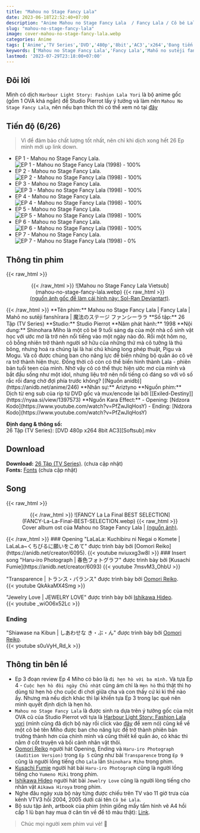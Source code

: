 ```yaml
---
title: "Mahou no Stage Fancy Lala"
date: 2023-06-18T22:52:40+07:00
description: "Anime Mahou no Stage Fancy Lala  / Fancy Lala / Cô bé Lala DVD Vietsub"
slug: "mahou-no-stage-fancy-lala"
image: cover-mahou-no-stage-fancy-lala.webp
categories: Anime
tags: ['Anime','TV Series','DVD','480p','8bit','AC3','x264','Đang tiến hành']
keywords: ['Mahou no Stage Fancy Lala','Fancy Lala','Mahō no sutēji fanshīrara','魔法のステージ ファンシーララ','anime','anime vietsub','vietsub','anime fansub','fansub','Ariztyn-Fansub','Ariztyn Fansub','Ariztyn','Ariztyno']
lastmod: '2023-07-29T23:18:00+07:00'
---
```

## Đôi lời  
Mình có dịch `Harbour Light Story: Fashion Lala Yori` là bộ anime gốc (gồm 1 OVA khá ngắn) để Studio Pierrot lấy ý tưởng và làm nên `Mahou No Stage Fancy Lala`, nên nếu bạn thích thì có thể xem nó tại [đây](https://ariztynfansub.github.io/p/harbour-light-story-fashion-lala-yori/) 
## Tiến độ (6/26)  
> Vì để đảm bảo chất lượng tốt nhất, nên chỉ khi dịch xong hết 26 Ep mình mới up link down.
- EP 1 - Mahou no Stage Fancy Lala. ![EP 1 - Mahou no Stage Fancy Lala (1998) - 100%](https://progress-bar.dev/100?title=hoàn-thành)  
- EP 2 - Mahou no Stage Fancy Lala. ![EP 2 - Mahou no Stage Fancy Lala (1998) - 100%](https://progress-bar.dev/100?title=hoàn-thành)
- EP 3 - Mahou no Stage Fancy Lala. ![EP 3 - Mahou no Stage Fancy Lala (1998) - 100%](https://progress-bar.dev/100?title=hoàn-thành) 
- EP 4 - Mahou no Stage Fancy Lala. ![EP 4 - Mahou no Stage Fancy Lala (1998) - 100%](https://progress-bar.dev/100?title=hoàn-thành)
- EP 5 - Mahou no Stage Fancy Lala. ![EP 5 - Mahou no Stage Fancy Lala (1998) - 100%](https://progress-bar.dev/100?title=hoàn-thành)
- EP 6 - Mahou no Stage Fancy Lala. ![EP 6 - Mahou no Stage Fancy Lala (1998) - 100%](https://progress-bar.dev/100?title=hoàn-thành)
- EP 7 - Mahou no Stage Fancy Lala. ![EP 7 - Mahou no Stage Fancy Lala (1998) - 0%](https://progress-bar.dev/0?title=tiến-độ)   
## Thông tin phim   
{{< raw_html >}}  
<figure align="center">{{< /raw_html >}}
![Mahou no Stage Fancy Lala Vietsub](mahou-no-stage-fancy-lala.webp)
{{< raw_html >}}  
<figcaption><a class="link" href="https://www.deviantart.com/sol-ran/art/Mahou-no-stage-Fancy-Lala-790046825" target="_blank" rel="noopener">(nguồn ảnh gốc để làm cái hình này: Sol-Ran Deviantart)</a>.</figcaption>
</figure>{{< /raw_html >}}
**Tên phim:** Mahou no Stage Fancy Lala | Fancy Lala | Mahō no sutēji fanshīrara | 魔法のステージ ファンシーララ   
**Số tập:** 26 Tập (TV Series)  
**Studio:** Studio Pierrot   
**Năm phát hành:** 1998   
**Nội dung:** Shinohara Miho là một cô bé 9 tuổi sáng dạ của một nhà cổ sinh vật học với ước mơ là trở nên nổi tiếng vào một ngày nào đó. Rồi một hôm nọ, cô bỗng nhiên trở thành người sở hữu của những thứ mà cô tưởng là thú bông, nhưng hoá ra chúng lại là hai chú khủng long phép thuật, Pigu và Mogu. Và cô được chúng ban cho năng lực để biến những bộ quần áo cô vẽ ra trở thành hiện thực. Đồng thời cô còn có thể biến hình thành Lala - phiên bản tuổi teen của mình. Nhờ vậy cô có thể thực hiện ước mơ của mình và bắt đầu sống như một idol, nhưng liệu trở nên nổi tiếng có đáng so với vô số rắc rối đang chờ đợi phía trước không? [(Nguồn anidb)](https://anidb.net/anime/246)  
**Nhân sự:** Ariztyno   
**Nguồn phim:** Dịch từ eng sub của rip từ DVD gốc và mux/encode lại bởi [[Exiled-Destiny]](https://nyaa.si/view/1397573)     
**Nguồn Kara Effect:**  
- Opening: [Ndzora Kodo](https://www.youtube.com/watch?v=PfZwJlqHosY)   
- Ending: [Ndzora Kodo](https://www.youtube.com/watch?v=PfZwJlqHosY)

**Định dạng & thông số:**      
26 Tập (TV Series): [DVD 480p x264 8bit AC3][Softsub].mkv  
## Download  
**Download:** [26 Tập (TV Series)](https://terabox.com/s/1NGPsyLJ1mKTV4DnC46tfQw). (chưa cập nhật)  
**Fonts:** [Fonts](https://github.com/Ariztynfansub/Fonts-Mahou-no-Stage-Fancy-Lala/archive/refs/heads/main.zip) (chưa cập nhật)  
## Song
{{< raw_html >}}  
<figure align="center">{{< /raw_html >}}
![FANCY La La Final BEST SELECTION](FANCY-La-La-Final-BEST-SELECTION.webp)  
{{< raw_html >}}  
<figcaption>Cover album ost của Mahou no Stage Fancy Lala | <a class="link" href="https://vgmdb.net/album/52619" target="_blank" rel="noopener">(nguồn ảnh)</a>.</figcaption>
</figure>{{< /raw_html >}}
### Opening
"LaLaLa: Kuchibiru ni Negai o Komete | LaLaLa~くちびるに願いをこめて" được trình bày bởi [Oomori Reiko](https://anidb.net/creator/6095).  
{{< youtube nviuxxg3w8I >}}  
### Insert song  
"Haru-iro Photograph | 春色フォトグラフ" được trình bày bởi [Kusachi Fumie](https://anidb.net/creator/6093)  
{{< youtube 7msvM3_OhbU >}}  

"Transparence | トランス・パランス" được trình bày bởi [Oomori Reiko](https://anidb.net/creator/6095).  
{{< youtube QkAkaMX4Smg >}} 

"Jewelry Love | JEWELRY LOVE" được trình bày bởi [Ishikawa Hideo](https://anidb.net/creator/258).  
{{< youtube _wiO06x52Lc >}}  
### Ending  
"Shiawase na Kibun | しあわせな き・ぶ・ん" được trình bày bởi [Oomori Reiko](https://anidb.net/creator/6095).  
{{< youtube s0uVyH_Rd_k >}}  
## Thông tin bên lề  
- Ep 3 đoạn review Ep 4 Miho có bảo là `đi hẹn hò với ba mình.` Và tựa 	Ep 4 - `Cuộc hẹn hò đôi ngày Chủ nhật` cũng ám chỉ là `Hẹn hò` thú thật thì họ dùng từ hẹn hò cho cuộc đi chơi giữa cha và con thấy cứ kì kì thế nào ấy. Nhưng mà nếu dịch khác thì lại khiến tựa Ep 3 trong lạc quẻ nên mình quyết định dịch là hẹn hò.
- `Mahou no Stage Fancy Lala` là được sinh ra dựa trên ý tưởng gốc của một OVA cũ của Studio Pierrot với tựa là [Harbour Light Story: Fashion Lala yori](https://anidb.net/anime/3530) (mình cũng đã dịch bộ này rồi click vào [đây](https://ariztynfansub.github.io/p/harbour-light-story-fashion-lala-yori/) để xem nó) cũng kể về một cô bé tên Miho được ban cho năng lực để trở thành phiên bản trưởng thành hơn của chính mình và cũng thiết kế quần áo, có khác thì nằm ở cốt truyện và bối cảnh nhân vật thôi.
- [Oomori Reiko](https://anidb.net/creator/6095) người hát Opening, Ending và `Haru-iro Photograph (Audition Version)` trong `Ep 5` cũng như bài `Transparence` trong `Ep 9` cũng là người lồng tiếng cho `Lala` lẫn `Shinohara Miho` trong phim. 
- [Kusachi Fumie](https://anidb.net/creator/6093) người hát bài `Haru-iro Photograph` cũng là người lồng tiếng cho `Yumeno Miki` trong phim.
- [Ishikawa Hideo](https://anidb.net/creator/258) người hát bài `Jewelry Love` cũng là người lòng tiếng cho nhân vật `Aikawa Hiroya` trong phim.
- Nghe đâu ngày xưa bộ này từng được chiếu trên TV vào 11 giờ trưa của kênh VTV3 hồi 2004, 2005 dưới cái tên `Cô bé Lala`. 
- Bộ sưu tập ảnh, artbook của phim (nhìn giống mấy tấm hình vẽ A4 hồi cấp 1 lũ bạn hay mua ở căn tin về để tô màu thật): [Link](http://www.onlyshojo.com/fancylalafashionlala.htm).
> Chúc mọi người xem phim vui vẻ! 🙂
